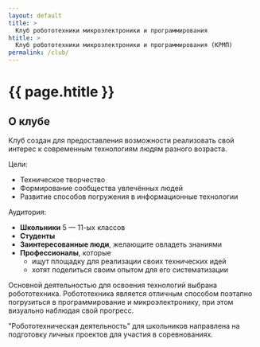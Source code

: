 ```yaml
---
layout: default
title: >
  Клуб робототехники микроэлектроники и программирования
htitle: >
  Клуб робототехники микроэлектроники и программирования (КРМП)
permalink: /club/
---
```


# [](#header-1) {{ page.htitle }}

## О клубе

Клуб создан для предоставления возможности реализовать свой интерес к
современным технологиям людям разного возраста.

Цели:
 * Техническое творчество
 * Формирование сообщества увлечённых людей
 * Развитие способов погружения в информационные технологии

Аудитория:
 * **Школьники** 5 — 11-ых классов
 * **Студенты**
 * **Заинтересованные люди**, желающите овладеть знаниями
 * **Профессионалы**, которые
   * ищут площадку для реализации своих технических идей
   * хотят поделиться своим опытом для его систематизации

Основной деятельностью для освоения технологий выбрана робототехника.
Робототехника является отличным способом поэтапно погрузиться в программирование
и микроэлектронику, при этом визуально наблюдая свой прогресс.

"Робототехническая деятельность" для школьников направлена на подготовку
личных проектов для участия в соревнованиях.

